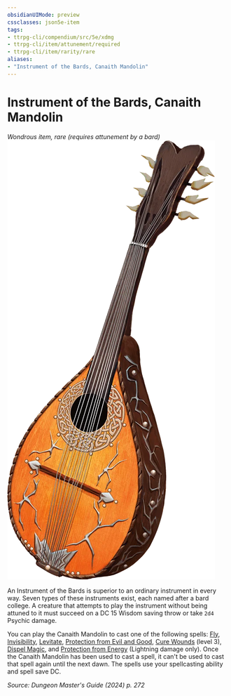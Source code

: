```yaml
---
obsidianUIMode: preview
cssclasses: json5e-item
tags:
- ttrpg-cli/compendium/src/5e/xdmg
- ttrpg-cli/item/attunement/required
- ttrpg-cli/item/rarity/rare
aliases: 
- "Instrument of the Bards, Canaith Mandolin"
---
```

# Instrument of the Bards, Canaith Mandolin
*Wondrous item, rare (requires attunement by a bard)*  
![](Misc%20Files/CLI/compendium/items/img/canaith-mandolin.webp#right)


An Instrument of the Bards is superior to an ordinary instrument in every way. Seven types of these instruments exist, each named after a bard college. A creature that attempts to play the instrument without being attuned to it must succeed on a DC 15 Wisdom saving throw or take `2d4` Psychic damage.

You can play the Canaith Mandolin to cast one of the following spells: [Fly](Misc%20Files/CLI/compendium/spells/fly-xphb.md), [Invisibility](Misc%20Files/CLI/compendium/spells/invisibility-xphb.md), [Levitate](Misc%20Files/CLI/compendium/spells/levitate-xphb.md), [Protection from Evil and Good](Misc%20Files/CLI/compendium/spells/protection-from-evil-and-good-xphb.md), [Cure Wounds](Misc%20Files/CLI/compendium/spells/cure-wounds-xphb.md) (level 3), [Dispel Magic](Misc%20Files/CLI/compendium/spells/dispel-magic-xphb.md), and [Protection from Energy](Misc%20Files/CLI/compendium/spells/protection-from-energy-xphb.md) (Lightning damage only). Once the Canaith Mandolin has been used to cast a spell, it can't be used to cast that spell again until the next dawn. The spells use your spellcasting ability and spell save DC.

*Source: Dungeon Master's Guide (2024) p. 272*